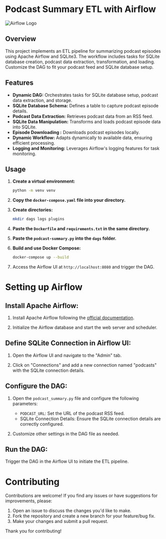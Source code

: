 # Podcast Summary ETL with Airflow

![Airflow Logo](https://media.licdn.com/dms/image/C4E12AQHoVeqrxqV_sQ/article-cover_image-shrink_720_1280/0/1633047057377?e=2147483647&v=beta&t=oH7tD4CMViAeZ6srUHV8xVcAamoh1_Kx7AQRS4Dl01M)

## Overview

This project implements an ETL pipeline for summarizing podcast episodes using Apache Airflow and SQLite3. The workflow includes tasks for SQLite database creation, podcast data extraction, transformation, and loading. Customize the DAG to fit your podcast feed and SQLite database setup.

## Features

- **Dynamic DAG:** Orchestrates tasks for SQLite database setup, podcast data extraction, and storage.
- **SQLite Database Schema:** Defines a table to capture podcast episode details.
- **Podcast Data Extraction:** Retrieves podcast data from an RSS feed.
- **SQLite Data Manipulation:** Transforms and loads podcast episode data into SQLite.
- **Episode Downloading :** Downloads podcast episodes locally.
- **Dynamic Workflow:** Adapts dynamically to available data, ensuring efficient processing.
- **Logging and Monitoring:** Leverages Airflow's logging features for task monitoring.

## Usage

1. **Create a virtual environment:**
    ```bash
    python -m venv venv
    ```

2. **Copy the `docker-compose.yaml` file into your directory.**

3. **Create directories:**
    ```bash
    mkdir dags logs plugins
    ```

4. **Paste the `Dockerfile` and `requirements.txt` in the same directory.**

5. **Paste the `podcast-summary.py` into the `dags` folder.**

6. **Build and use Docker Compose:**
    ```bash
    docker-compose up --build
    ```

7. Access the Airflow UI at `http://localhost:8080` and trigger the DAG.

# Setting up Airflow

## Install Apache Airflow:

1. Install Apache Airflow following the [official documentation](https://airflow.apache.org/docs/apache-airflow/stable/installation.html).

2. Initialize the Airflow database and start the web server and scheduler.

## Define SQLite Connection in Airflow UI:

1. Open the Airflow UI and navigate to the "Admin" tab.

2. Click on "Connections" and add a new connection named "podcasts" with the SQLite connection details.

## Configure the DAG:

1. Open the `podcast_summary.py` file and configure the following parameters:
   - `PODCAST_URL`: Set the URL of the podcast RSS feed.
   - SQLite Connection Details: Ensure the SQLite connection details are correctly configured.

2. Customize other settings in the DAG file as needed.

## Run the DAG:

Trigger the DAG in the Airflow UI to initiate the ETL pipeline.

# Contributing

Contributions are welcome! If you find any issues or have suggestions for improvements, please:

1. Open an issue to discuss the changes you'd like to make.
2. Fork the repository and create a new branch for your feature/bug fix.
3. Make your changes and submit a pull request.

Thank you for contributing!

